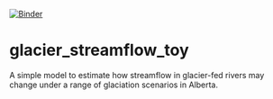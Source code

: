 [![Binder](https://mybinder.org/badge_logo.svg)](https://mybinder.org/v2/gh/andersonsam/glacier_streamflow_toy/main)

# glacier_streamflow_toy
A simple model to estimate how streamflow in glacier-fed rivers may change under a range of glaciation scenarios in Alberta.
